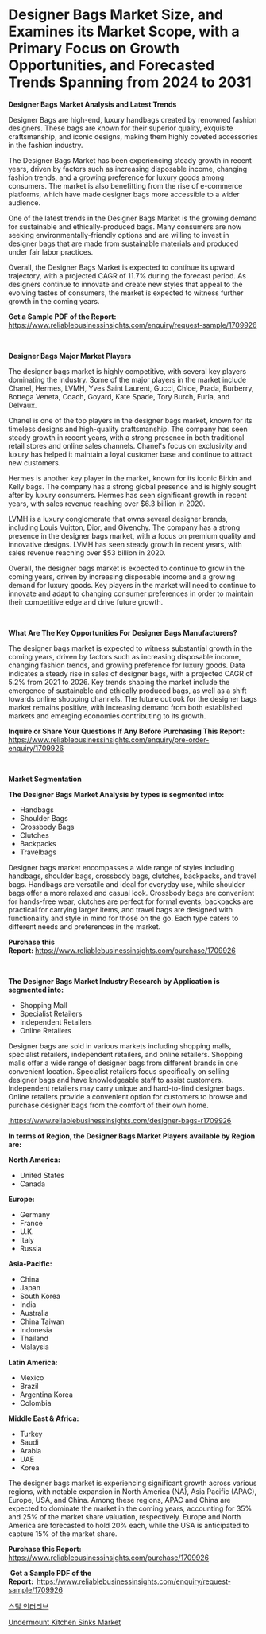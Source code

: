 <p><h1>Designer Bags Market Size, and Examines its Market Scope, with a Primary Focus on Growth Opportunities, and Forecasted Trends Spanning from 2024 to 2031</h1></p><p><strong>Designer Bags Market Analysis and Latest Trends</strong></p>
<p><p>Designer Bags are high-end, luxury handbags created by renowned fashion designers. These bags are known for their superior quality, exquisite craftsmanship, and iconic designs, making them highly coveted accessories in the fashion industry.</p><p>The Designer Bags Market has been experiencing steady growth in recent years, driven by factors such as increasing disposable income, changing fashion trends, and a growing preference for luxury goods among consumers. The market is also benefitting from the rise of e-commerce platforms, which have made designer bags more accessible to a wider audience.</p><p>One of the latest trends in the Designer Bags Market is the growing demand for sustainable and ethically-produced bags. Many consumers are now seeking environmentally-friendly options and are willing to invest in designer bags that are made from sustainable materials and produced under fair labor practices.</p><p>Overall, the Designer Bags Market is expected to continue its upward trajectory, with a projected CAGR of 11.7% during the forecast period. As designers continue to innovate and create new styles that appeal to the evolving tastes of consumers, the market is expected to witness further growth in the coming years.</p></p>
<p><strong>Get a Sample PDF of the Report:&nbsp;</strong> <a href="https://www.reliablebusinessinsights.com/enquiry/request-sample/1709926">https://www.reliablebusinessinsights.com/enquiry/request-sample/1709926</a></p>
<p>&nbsp;</p>
<p><strong>Designer Bags Major Market Players</strong></p>
<p><p>The designer bags market is highly competitive, with several key players dominating the industry. Some of the major players in the market include Chanel, Hermes, LVMH, Yves Saint Laurent, Gucci, Chloe, Prada, Burberry, Bottega Veneta, Coach, Goyard, Kate Spade, Tory Burch, Furla, and Delvaux.</p><p>Chanel is one of the top players in the designer bags market, known for its timeless designs and high-quality craftsmanship. The company has seen steady growth in recent years, with a strong presence in both traditional retail stores and online sales channels. Chanel's focus on exclusivity and luxury has helped it maintain a loyal customer base and continue to attract new customers.</p><p>Hermes is another key player in the market, known for its iconic Birkin and Kelly bags. The company has a strong global presence and is highly sought after by luxury consumers. Hermes has seen significant growth in recent years, with sales revenue reaching over $6.3 billion in 2020.</p><p>LVMH is a luxury conglomerate that owns several designer brands, including Louis Vuitton, Dior, and Givenchy. The company has a strong presence in the designer bags market, with a focus on premium quality and innovative designs. LVMH has seen steady growth in recent years, with sales revenue reaching over $53 billion in 2020.</p><p>Overall, the designer bags market is expected to continue to grow in the coming years, driven by increasing disposable income and a growing demand for luxury goods. Key players in the market will need to continue to innovate and adapt to changing consumer preferences in order to maintain their competitive edge and drive future growth.</p></p>
<p>&nbsp;</p>
<p><strong>What Are The Key Opportunities For Designer Bags Manufacturers?</strong></p>
<p><p>The designer bags market is expected to witness substantial growth in the coming years, driven by factors such as increasing disposable income, changing fashion trends, and growing preference for luxury goods. Data indicates a steady rise in sales of designer bags, with a projected CAGR of 5.2% from 2021 to 2026. Key trends shaping the market include the emergence of sustainable and ethically produced bags, as well as a shift towards online shopping channels. The future outlook for the designer bags market remains positive, with increasing demand from both established markets and emerging economies contributing to its growth.</p></p>
<p><strong>Inquire or Share Your Questions If Any Before Purchasing This Report:</strong> <a href="https://www.reliablebusinessinsights.com/enquiry/pre-order-enquiry/1709926">https://www.reliablebusinessinsights.com/enquiry/pre-order-enquiry/1709926</a></p>
<p>&nbsp;</p>
<p><strong>Market Segmentation</strong></p>
<p><strong>The Designer Bags Market Analysis by types is segmented into:</strong></p>
<p><ul><li>Handbags</li><li>Shoulder Bags</li><li>Crossbody Bags</li><li>Clutches</li><li>Backpacks</li><li>Travelbags</li></ul></p>
<p><p>Designer bags market encompasses a wide range of styles including handbags, shoulder bags, crossbody bags, clutches, backpacks, and travel bags. Handbags are versatile and ideal for everyday use, while shoulder bags offer a more relaxed and casual look. Crossbody bags are convenient for hands-free wear, clutches are perfect for formal events, backpacks are practical for carrying larger items, and travel bags are designed with functionality and style in mind for those on the go. Each type caters to different needs and preferences in the market.</p></p>
<p><strong>Purchase this Report:&nbsp;</strong><a href="https://www.reliablebusinessinsights.com/purchase/1709926">https://www.reliablebusinessinsights.com/purchase/1709926</a></p>
<p>&nbsp;</p>
<p><strong>The Designer Bags Market Industry Research by Application is segmented into:</strong></p>
<p><ul><li>Shopping Mall</li><li>Specialist Retailers</li><li>Independent Retailers</li><li>Online Retailers</li></ul></p>
<p><p>Designer bags are sold in various markets including shopping malls, specialist retailers, independent retailers, and online retailers. Shopping malls offer a wide range of designer bags from different brands in one convenient location. Specialist retailers focus specifically on selling designer bags and have knowledgeable staff to assist customers. Independent retailers may carry unique and hard-to-find designer bags. Online retailers provide a convenient option for customers to browse and purchase designer bags from the comfort of their own home.</p></p>
<p><a href="https://www.reliablebusinessinsights.com/designer-bags-r1709926">&nbsp;https://www.reliablebusinessinsights.com/designer-bags-r1709926</a></p>
<p><strong>In terms of Region, the Designer Bags Market Players available by Region are:</strong></p>
<p>
    <p> <strong> North America: </strong>
        <ul>
            <li>United States</li>
            <li>Canada</li>
        </ul>
        </p> 
    <p> <strong> Europe: </strong>
        <ul>
            <li>Germany</li>
            <li>France</li>
            <li>U.K.</li>
            <li>Italy</li>
            <li>Russia</li>
        </ul>
        </p> 
    <p> <strong> Asia-Pacific: </strong>
        <ul>
            <li>China</li>
            <li>Japan</li>
            <li>South Korea</li>
            <li>India</li>
            <li>Australia</li>
            <li>China Taiwan</li>
            <li>Indonesia</li>
            <li>Thailand</li>
            <li>Malaysia</li>
        </ul>
        </p> 
    <p> <strong> Latin America: </strong>
        <ul>
            <li>Mexico</li>
            <li>Brazil</li>
            <li>Argentina Korea</li>
            <li>Colombia</li>
        </ul>
        </p> 
    <p> <strong> Middle East & Africa: </strong>
        <ul>
            <li>Turkey</li>
            <li>Saudi</li>
            <li>Arabia</li>
            <li>UAE</li>
            <li>Korea</li>
        </ul>
    </p>
    </p>
<p><p>The designer bags market is experiencing significant growth across various regions, with notable expansion in North America (NA), Asia Pacific (APAC), Europe, USA, and China. Among these regions, APAC and China are expected to dominate the market in the coming years, accounting for 35% and 25% of the market share valuation, respectively. Europe and North America are forecasted to hold 20% each, while the USA is anticipated to capture 15% of the market share.</p></p>
<p><strong>Purchase this Report: </strong><a href="https://www.reliablebusinessinsights.com/purchase/1709926">https://www.reliablebusinessinsights.com/purchase/1709926</a></p>
<p>&nbsp;<strong>Get a Sample PDF of the Report:&nbsp;&nbsp;</strong><a href="https://www.reliablebusinessinsights.com/enquiry/request-sample/1709926">https://www.reliablebusinessinsights.com/enquiry/request-sample/1709926</a></p>
<p><strong></strong></p>
<p><p><a href="https://github.com/mithunmistry2258/Market-Research-Report-List-1/blob/main/5754155149305.md">스틸 인터리브</a></p><p><a href="https://github.com/mancsybtousav/Market-Research-Report-List-3/blob/main/undermount-kitchen-sinks-market.md">Undermount Kitchen Sinks Market</a></p></p>
